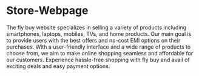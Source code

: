 # Store-Webpage
The fly buy website specializes in selling a variety of products including smartphones, laptops, mobiles, TVs, and home products. Our main goal is to provide users with the best offers and no-cost EMI options on their purchases. With a user-friendly interface and a wide range of products to choose from, we aim to make online shopping seamless and affordable for our customers. Experience hassle-free shopping with fly buy and avail of exciting deals and easy payment options.
